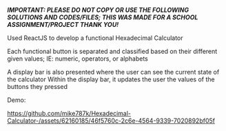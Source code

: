 

***IMPORTANT: PLEASE DO NOT COPY OR USE THE FOLLOWING SOLUTIONS AND CODES/FILES; THIS WAS MADE FOR A SCHOOL ASSIGNMENT/PROJECT THANK YOU!***

Used ReactJS to develop a functional Hexadecimal Calculator

Each functional button is separated and classified based on their different given values; IE: numeric, operators, or alphabets

A display bar is also presented where the user can see the current state of the calculator
Within the display bar, it updates the user the values of the buttons they pressed 

Demo:


https://github.com/mike787k/Hexadecimal-Calculator-/assets/62160185/46f5760c-2c6e-4564-9339-7020892bf05f


